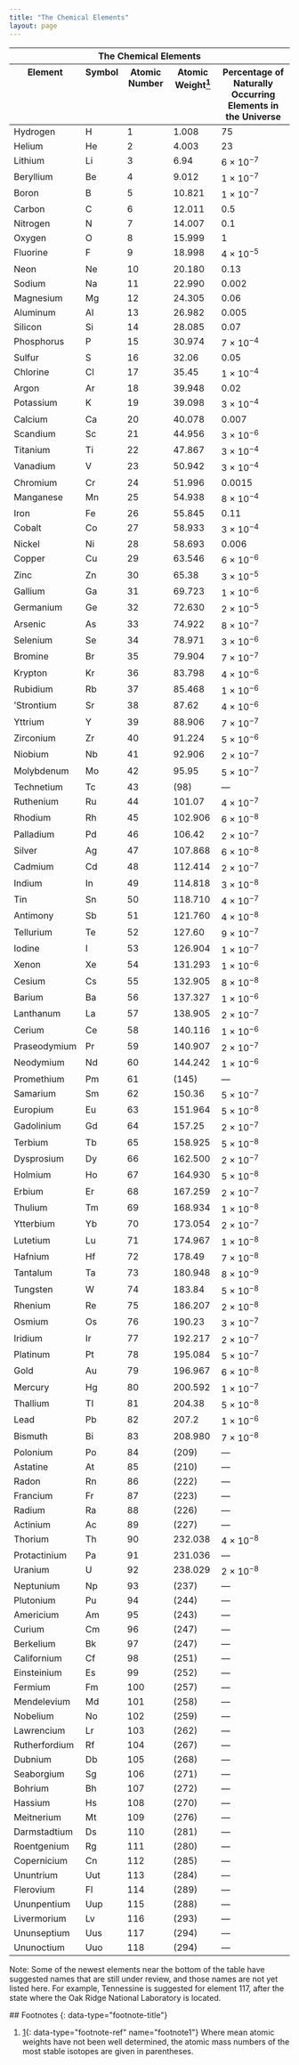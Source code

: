 ```yaml
---
title: "The Chemical Elements"
layout: page
---
```



<table class="span-all" summary="A table titled &#x201C;The Chemical Elements&#x201D; with five columns and 119 rows. The first row is a header row and labels the columns &#x201C;Element&#x201D;, &#x201C;Symbol&#x201D;, &#x201C;Atomic Number&#x201D;, &#x201C;Atomic Weight footnote: Where mean atomic weights have not been well determined, the atomic mass numbers of the most stable isotopes are given in parentheses.&#x201D;, &#x201C;Percentage of Naturally Occurring Elements in the Universe&#x201D;. From left to right, top to bottom, the rows start with the element name and read &#x201C;Hydrogen&#x201D;, &#x201C;H&#x201D;, &#x201C;1&#x201D;, &#x201C;1.008&#x201D;, &#x201C;75&#x201D;. Helium&#x201D;, &#x201C;He&#x201D;, &#x201C;2&#x201D;, &#x201C;4.003&#x201D;, &#x201C;23&#x201D;, Lithium&#x201D;, &#x201C;Li&#x201D;, &#x201C;3&#x201D;, &#x201C;6.94&#x201D;, &#x201C;6 times 10 to the negative 7&#x201D;. Beryllium&#x201D;, &#x201C;Be&#x201D;, &#x201C;4&#x201D;, &#x201C;9.012&#x201D;, &#x201C;1 times 10 to the negative 7&#x201D;, Boron&#x201D;, &#x201C;B&#x201D;, &#x201C;5&#x201D;, &#x201C;10.821&#x201D;, &#x201C;1 times 10 to the negative 7&#x201D;, Carbon&#x201D;, &#x201C;C&#x201D;, &#x201C;6&#x201D;, &#x201C;12.011&#x201D;, &#x201C;0.5&#x201D;, Nitrogen&#x201D;, &#x201C;N&#x201D;, &#x201C;7&#x201D;, &#x201C;14.007&#x201D;, &#x201C;0.1&#x201D;, Oxygen&#x201D;, &#x201C;O&#x201D;, &#x201C;8&#x201D;, &#x201C;15.999&#x201D;, &#x201C;1&#x201D;, Fluorine&#x201D;, &#x201C;F&#x201D;, &#x201C;9&#x201D;, &#x201C;18.998&#x201D;, &#x201C;4 times 10 to the negative 5&#x201D;, Neon&#x201D;, &#x201C;Ne&#x201D;, &#x201C;10&#x201D;, &#x201C;20.180&#x201D;, &#x201C;0.13&#x201D;, Sodium&#x201D;, &#x201C;Na&#x201D;, &#x201C;11&#x201D;, &#x201C;22.990&#x201D;, &#x201C;0.002&#x201D;, Magnesium&#x201D;, &#x201C;Mg&#x201D;, &#x201C;12&#x201D;, &#x201C;24.305&#x201D;, &#x201C;0.06&#x201D;, Aluminum&#x201D;, &#x201C;Al&#x201D;, &#x201C;13&#x201D;, &#x201C;26.982&#x201D;, &#x201C;0.005&#x201D;, Silicon&#x201D;, &#x201C;Si&#x201D;, &#x201C;14&#x201D;, &#x201C;28.085&#x201D;, &#x201C;0.07&#x201D;, Phosphorus&#x201D;, &#x201C;P&#x201D;, &#x201C;15&#x201D;, &#x201C;30.974&#x201D;, &#x201C;7 times 10 to the negative 4&#x201D;, Sulfur&#x201D;, &#x201C;S&#x201D;, &#x201C;16&#x201D;, &#x201C;32.06&#x201D;, &#x201C;0.05&#x201D;, Chlorine&#x201D;, &#x201C;Cl&#x201D;, &#x201C;17&#x201D;, &#x201C;35.45&#x201D;, &#x201C;1 times 10 to the negative 4&#x201D;, Argon&#x201D;, &#x201C;Ar&#x201D;, &#x201C;18&#x201D;, &#x201C;39.948&#x201D;, &#x201C;0.02&#x201D;, Potassium&#x201D;, &#x201C;K&#x201D;, &#x201C;19&#x201D;, &#x201C;39.098&#x201D;, &#x201C;3 times 10 to the negative 4&#x201D;, Calcium&#x201D;, &#x201C;Ca&#x201D;, &#x201C;20&#x201D;, &#x201C;40.078&#x201D;, &#x201C;0.007&#x201D;, Scandium&#x201D;, &#x201C;Sc&#x201D;, &#x201C;21&#x201D;, &#x201C;44.956&#x201D;, &#x201C;3 times 10 to the negative 6&#x201D;, Titanium&#x201D;, &#x201C;Ti&#x201D;, &#x201C;22&#x201D;, &#x201C;47.867&#x201D;, &#x201C;3 times 10 to the negative 4&#x201D;, Vanadium&#x201D;, &#x201C;V&#x201D;, &#x201C;23&#x201D;, &#x201C;50.942&#x201D;, &#x201C;3 times 10 to the negative 4&#x201D;, Chromium&#x201D;, &#x201C;Cr&#x201D;, &#x201C;24&#x201D;, &#x201C;51.996&#x201D;, &#x201C;0.0015&#x201D;, Manganese&#x201D;, &#x201C;Mn&#x201D;, &#x201C;25&#x201D;, &#x201C;54.938&#x201D;, &#x201C;8 times 10 to the negative 4&#x201D;, Iron&#x201D;, &#x201C;Fe&#x201D;, &#x201C;26&#x201D;, &#x201C;55.845&#x201D;, &#x201C;0.11&#x201D;, Cobalt&#x201D;, &#x201C;Co&#x201D;, &#x201C;27&#x201D;, &#x201C;58.933&#x201D;, &#x201C;3 times 10 to the negative 4&#x201D;, Nickel&#x201D;, &#x201C;Ni&#x201D;, &#x201C;28&#x201D;, &#x201C;58.693&#x201D;, &#x201C;0.006&#x201D;, Copper&#x201D;, &#x201C;Cu&#x201D;, &#x201C;29&#x201D;, &#x201C;63.546&#x201D;, &#x201C;6 times 10 to the negative 6&#x201D;, Zinc&#x201D;, &#x201C;Zn&#x201D;, &#x201C;30&#x201D;, &#x201C;65.38&#x201D;, &#x201C;3 times 10 to the negative 5&#x201D;, Gallium&#x201D;, &#x201C;Ga&#x201D;, &#x201C;31&#x201D;, &#x201C;69.723&#x201D;, &#x201C;1 times 10 to the negative 6&#x201D;, Germanium&#x201D;, &#x201C;Ge&#x201D;, &#x201C;32&#x201D;, &#x201C;72.630&#x201D;, &#x201C;2 times 10 to the negative 5&#x201D;, Arsenic&#x201D;, &#x201C;As&#x201D;, &#x201C;33&#x201D;, &#x201C;74.922&#x201D;, &#x201C;8 times 10 to the negative 7&#x201D;, Selenium&#x201D;, &#x201C;Se&#x201D;, &#x201C;34&#x201D;, &#x201C;78.971&#x201D;, &#x201C;3 times 10 to the negative 6&#x201D;, Bromine&#x201D;, &#x201C;Br&#x201D;, &#x201C;35&#x201D;, &#x201C;79.904&#x201D;, &#x201C;7 times 10 to the negative 7&#x201D;, Krypton&#x201D;, &#x201C;Kr&#x201D;, &#x201C;36&#x201D;, &#x201C;83.798&#x201D;, &#x201C;4 times 10 to the negative 6&#x201D;, Rubidium&#x201D;, &#x201C;Rb&#x201D;, &#x201C;37&#x201D;, &#x201C;85.468&#x201D;, &#x201C;1 times 10 to the negative 6&#x201D;, &#x2019;Strontium&#x201D;, &#x201C;Sr&#x201D;, &#x201C;38&#x201D;, &#x201C;87.62&#x201D;, &#x201C;4 times 10 to the negative 6&#x201D;, Yttrium&#x201D;, &#x201C;Y&#x201D;, &#x201C;39&#x201D;, &#x201C;88.906&#x201D;, &#x201C;7 times 10 to the negative 7&#x201D;, Zirconium&#x201D;, &#x201C;Zr&#x201D;, &#x201C;40&#x201D;, &#x201C;91.224&#x201D;, &#x201C;5 times 10 to the negative 6&#x201D;, Niobium&#x201D;, &#x201C;Nb&#x201D;, &#x201C;41&#x201D;, &#x201C;92.906&#x201D;, &#x201C;2 times 10 to the negative 7&#x201D;, Molybdenum&#x201D;, &#x201C;Mo&#x201D;, &#x201C;42&#x201D;, &#x201C;95.95&#x201D;, &#x201C;5 times 10 to the negative 7&#x201D;, Technetium&#x201D;, &#x201C;Tc&#x201D;, &#x201C;43&#x201D;, &#x201C;(98)&#x201D;, &#x201C;blank&#x201D;, Ruthenium&#x201D;, &#x201C;Ru&#x201D;, &#x201C;44&#x201D;, &#x201C;101.07&#x201D;, &#x201C;4 times 10 to the negative 7&#x201D;, Rhodium&#x201D;, &#x201C;Rh&#x201D;, &#x201C;45&#x201D;, &#x201C;102.906&#x201D;, &#x201C;6 times 10 to the negative 8&#x201D;, Palladium&#x201D;, &#x201C;Pd&#x201D;, &#x201C;46&#x201D;, &#x201C;106.42&#x201D;, &#x201C;2 times 10 to the negative 7&#x201D;, Silver&#x201D;, &#x201C;Ag&#x201D;, &#x201C;47&#x201D;, &#x201C;107.868&#x201D;, &#x201C;6 times 10 to the negative 8&#x201D;, Cadmium&#x201D;, &#x201C;Cd&#x201D;, &#x201C;48&#x201D;, &#x201C;112.414&#x201D;, &#x201C;2 times 10 to the negative 7&#x201D;, Indium&#x201D;, &#x201C;In&#x201D;, &#x201C;49&#x201D;, &#x201C;114.818&#x201D;, &#x201C;3 times 10 to the negative 8&#x201D;, Tin&#x201D;, &#x201C;Sn&#x201D;, &#x201C;50&#x201D;, &#x201C;118.710&#x201D;, &#x201C;4 times 10 to the negative 7&#x201D;, Antimony&#x201D;, &#x201C;Sb&#x201D;, &#x201C;51&#x201D;, &#x201C;121.760&#x201D;, &#x201C;4 times 10 to the negative 8&#x201D;, Tellurium&#x201D;, &#x201C;Te&#x201D;, &#x201C;52&#x201D;, &#x201C;127.60&#x201D;, &#x201C;9 times 10 to the negative 7&#x201D;, Iodine&#x201D;, &#x201C;I&#x201D;, &#x201C;53&#x201D;, &#x201C;126.904&#x201D;, &#x201C;1 times 10 to the negative 7&#x201D;, Xenon&#x201D;, &#x201C;Xe&#x201D;, &#x201C;54&#x201D;, &#x201C;131.293&#x201D;, &#x201C;1 times 10 to the negative 6&#x201D;, Cesium&#x201D;, &#x201C;Cs&#x201D;, &#x201C;55&#x201D;, &#x201C;132.905&#x201D;, &#x201C;8 times 10 to the negative 8&#x201D;, Barium&#x201D;, &#x201C;Ba&#x201D;, &#x201C;56&#x201D;, &#x201C;137.327&#x201D;, &#x201C;1 times 10 to the negative 6&#x201D;, Lanthanum&#x201D;, &#x201C;La&#x201D;, &#x201C;57&#x201D;, &#x201C;138.905&#x201D;, &#x201C;2 times 10 to the negative 7&#x201D;, Cerium&#x201D;, &#x201C;Ce&#x201D;, &#x201C;58&#x201D;, &#x201C;140.116&#x201D;, &#x201C;1 times 10 to the negative 6&#x201D;, Praseodymium&#x201D;, &#x201C;Pr&#x201D;, &#x201C;59&#x201D;, &#x201C;140.907&#x201D;, &#x201C;2 times 10 to the negative 7&#x201D;, Neodymium&#x201D;, &#x201C;Nd&#x201D;, &#x201C;60&#x201D;, &#x201C;144.242&#x201D;, &#x201C;1 times 10 to the negative 6&#x201D;, Promethium&#x201D;, &#x201C;Pm&#x201D;, &#x201C;61&#x201D;, &#x201C;(145)&#x201D;, &#x201C;blank&#x201D;, Samarium&#x201D;, &#x201C;Sm&#x201D;, &#x201C;62&#x201D;, &#x201C;150.36&#x201D;, &#x201C;5 times 10 to the negative 7&#x201D;, Europium&#x201D;, &#x201C;Eu&#x201D;, &#x201C;63&#x201D;, &#x201C;151.964&#x201D;, &#x201C;5 times 10 to the negative 8&#x201D;, Gadolinium&#x201D;, &#x201C;Gd&#x201D;, &#x201C;64&#x201D;, &#x201C;157.25&#x201D;, &#x201C;2 times 10 to the negative 7&#x201D;, Terbium&#x201D;, &#x201C;Tb&#x201D;, &#x201C;65&#x201D;, &#x201C;158.925&#x201D;, &#x201C;5 times 10 to the negative 8&#x201D;, Dysprosium&#x201D;, &#x201C;Dy&#x201D;, &#x201C;66&#x201D;, &#x201C;162.500&#x201D;, &#x201C;2 times 10 to the negative 7&#x201D;, Holmium&#x201D;, &#x201C;Ho&#x201D;, &#x201C;67&#x201D;, &#x201C;164.930&#x201D;, &#x201C;5 times 10 to the negative 8&#x201D;, Erbium&#x201D;, &#x201C;Er&#x201D;, &#x201C;68&#x201D;, &#x201C;167.259&#x201D;, &#x201C;2 times 10 to the negative 7&#x201D;, Thulium&#x201D;, &#x201C;Tm&#x201D;, &#x201C;69&#x201D;, &#x201C;168.934&#x201D;, &#x201C;1 times 10 to the negative 8&#x201D;, Ytterbium&#x201D;, &#x201C;Yb&#x201D;, &#x201C;70&#x201D;, &#x201C;173.054&#x201D;, &#x201C;2 times 10 to the negative &#x201D;, &#x201D;, Lutetium&#x201D;, &#x201C;Lu&#x201D;, &#x201C;71&#x201D;, &#x201C;174.967&#x201D;, &#x201C;1 times 10 to the negative 8&#x201D;, Hafnium&#x201D;, &#x201C;Hf&#x201D;, &#x201C;72&#x201D;, &#x201C;178.49&#x201D;, &#x201C;7 times 10 to the negative 8&#x201D;, Tantalum&#x201D;, &#x201C;Ta&#x201D;, &#x201C;73&#x201D;, &#x201C;180.948&#x201D;, &#x201C;8 times 10 to the negative 9&#x201D;, Tungsten&#x201D;, &#x201C;W&#x201D;, &#x201C;74&#x201D;, &#x201C;183.84&#x201D;, &#x201C;5 times 10 to the negative 8&#x201D;, Rhenium&#x201D;, &#x201C;Re&#x201D;, &#x201C;75&#x201D;, &#x201C;186.207&#x201D;, &#x201C;2 times 10 to the negative 8&#x201D;, Osmium&#x201D;, &#x201C;Os&#x201D;, &#x201C;76&#x201D;, &#x201C;190.23&#x201D;, &#x201C;3 times 10 to the negative 7&#x201D;, Iridium&#x201D;, &#x201C;Ir&#x201D;, &#x201C;77&#x201D;, &#x201C;192.217&#x201D;, &#x201C;2 times 10 to the negative 7&#x201D;, Platinum&#x201D;, &#x201C;Pt&#x201D;, &#x201C;78&#x201D;, &#x201C;195.084&#x201D;, &#x201C;5 times 10 to the negative 7&#x201D;, Gold&#x201D;, &#x201C;Au&#x201D;, &#x201C;79&#x201D;, &#x201C;196.967&#x201D;, &#x201C;6 times 10 to the negative 8&#x201D;, Mercury&#x201D;, &#x201C;Hg&#x201D;, &#x201C;80&#x201D;, &#x201C;200.592&#x201D;, &#x201C;1 times 10 to the negative 7&#x201D;, Thallium&#x201D;, &#x201C;TI&#x201D;, &#x201C;81&#x201D;, &#x201C;204.38&#x201D;, &#x201C;5 times 10 to the negative 8&#x201D;, Lead&#x201D;, &#x201C;Pb&#x201D;, &#x201C;82&#x201D;, &#x201C;207.2&#x201D;, &#x201C;1 times 10 to the negative 6&#x201D;, Bismuth&#x201D;, &#x201C;Bi&#x201D;, &#x201C;83&#x201D;, &#x201C;208.980&#x201D;, &#x201C;7 times 10 to the negative 8&#x201D;, Polonium&#x201D;, &#x201C;Po&#x201D;, &#x201C;84&#x201D;, &#x201C;(209)&#x201D;, &#x201C;blank&#x201D;, Astatine&#x201D;, &#x201C;At&#x201D;, &#x201C;85&#x201D;, &#x201C;(210)&#x201D;, &#x201C;blank&#x201D;, Radon&#x201D;, &#x201C;Rn&#x201D;, &#x201C;86&#x201D;, &#x201C;(222)&#x201D;, &#x201C;blank&#x201D;, Francium&#x201D;, &#x201C;Fr&#x201D;, &#x201C;87&#x201D;, &#x201C;(223)&#x201D;, &#x201C;blank&#x201D;, Radium&#x201D;, &#x201C;Ra&#x201D;, &#x201C;88&#x201D;, &#x201C;(226)&#x201D;, &#x201C;blank&#x201D;, Actinium&#x201D;, &#x201C;Ac&#x201D;, &#x201C;89&#x201D;, &#x201C;(227)&#x201D;, &#x201C;blank&#x201D;, Thorium&#x201D;, &#x201C;Th&#x201D;, &#x201C;90&#x201D;, &#x201C;232.038&#x201D;, &#x201C;4 times 10 to the negative 8&#x201D;, Protactinium&#x201D;, &#x201C;Pa&#x201D;, &#x201C;91&#x201D;, &#x201C;231.036&#x201D;, &#x201C;blank&#x201D;, Uranium&#x201D;, &#x201C;U&#x201D;, &#x201C;92&#x201D;, &#x201C;238.029&#x201D;, &#x201C;2 times 10 to the negative 8&#x201D;, Neptunium&#x201D;, &#x201C;Np&#x201D;, &#x201C;93&#x201D;, &#x201C;(237)&#x201D;, &#x201C;blank&#x201D;, Plutonium&#x201D;, &#x201C;Pu&#x201D;, &#x201C;94&#x201D;, &#x201C;(244)&#x201D;, &#x201C;blank&#x201D;, Americium&#x201D;, &#x201C;Am&#x201D;, &#x201C;95&#x201D;, &#x201C;(243)&#x201D;, &#x201C;blank&#x201D;, Curium&#x201D;, &#x201C;Cm&#x201D;, &#x201C;96&#x201D;, &#x201C;(247)&#x201D;, &#x201C;blank&#x201D;, Berkelium&#x201D;, &#x201C;Bk&#x201D;, &#x201C;97&#x201D;, &#x201C;(247)&#x201D;, &#x201C;blank&#x201D;, Californium&#x201D;, &#x201C;Cf&#x201D;, &#x201C;98&#x201D;, &#x201C;(251)&#x201D;, &#x201C;blank&#x201D;, Einsteinium&#x201D;, &#x201C;Es&#x201D;, &#x201C;99&#x201D;, &#x201C;(252)&#x201D;, &#x201C;blank&#x201D;, Fermium&#x201D;, &#x201C;Fm&#x201D;, &#x201C;100&#x201D;, &#x201C;(257)&#x201D;, &#x201C;blank&#x201D;, Mendelevium&#x201D;, &#x201C;Md&#x201D;, &#x201C;101&#x201D;, &#x201C;(258)&#x201D;, &#x201C;blank&#x201D;, Nobelium&#x201D;, &#x201C;No&#x201D;, &#x201C;102&#x201D;, &#x201C;(259)&#x201D;, &#x201C;blank&#x201D;, Lawrencium&#x201D;, &#x201C;Lr&#x201D;, &#x201C;103&#x201D;, &#x201C;(262)&#x201D;, &#x201C;blank&#x201D;, Rutherfordium&#x201D;, &#x201C;Rf&#x201D;, &#x201C;104&#x201D;, &#x201C;(267)&#x201D;, &#x201C;blank&#x201D;, Dubnium&#x201D;, &#x201C;Db&#x201D;, &#x201C;105&#x201D;, &#x201C;(268)&#x201D;, &#x201C;blank&#x201D;, Seaborgium&#x201D;, &#x201C;Sg&#x201D;, &#x201C;106&#x201D;, &#x201C;(271)&#x201D;, &#x201C;blank&#x201D;, Bohrium&#x201D;, &#x201C;Bh&#x201D;, &#x201C;107&#x201D;, &#x201C;(272)&#x201D;, &#x201C;blank&#x201D;, Hassium&#x201D;, &#x201C;Hs&#x201D;, &#x201C;108&#x201D;, &#x201C;(270)&#x201D;, &#x201C;blank&#x201D;, Meitnerium&#x201D;, &#x201C;Mt&#x201D;, &#x201C;109&#x201D;, &#x201C;(276)&#x201D;, &#x201C;blank&#x201D;, Darmstadtium&#x201D;, &#x201C;Ds&#x201D;, &#x201C;110&#x201D;, &#x201C;(281)&#x201D;, &#x201C;blank&#x201D;, Roentgenium&#x201D;, &#x201C;Rg&#x201D;, &#x201C;111&#x201D;, &#x201C;(280)&#x201D;, &#x201C;blank&#x201D;, Copernicium&#x201D;, &#x201C;Cn&#x201D;, &#x201C;112&#x201D;, &#x201C;(285)&#x201D;, &#x201C;blank&#x201D;, Ununtrium&#x201D;, &#x201C;Uut&#x201D;, &#x201C;113&#x201D;, &#x201C;(284)&#x201D;, &#x201C;blank&#x201D;, Flerovium&#x201D;, &#x201C;Fl&#x201D;, &#x201C;114&#x201D;, &#x201C;(289)&#x201D;, &#x201C;blank&#x201D;, Ununpentium&#x201D;, &#x201C;Uup&#x201D;, &#x201C;115&#x201D;, &#x201C;(288)&#x201D;, &#x201C;blank&#x201D;, Livermorium&#x201D;, &#x201C;Lv&#x201D;, &#x201C;116&#x201D;, &#x201C;(293)&#x201D;, &#x201C;blank&#x201D;, Ununseptium&#x201D;, &#x201C;Uus&#x201D;, &#x201C;117&#x201D;, &#x201C;(294)&#x201D;, &#x201C;blank&#x201D;, Ununoctium&#x201D;, &#x201C;Uuo&#x201D;, &#x201C;118&#x201D;, &#x201C;(294)&#x201D;, &#x201C;blank&#x201D;."><thead>
<tr valign="top">
<th colspan="5" data-valign="top" data-align="center">The Chemical Elements</th>
</tr>
<tr valign="top">
<th data-valign="top" data-align="center">Element</th>
<th data-valign="top" data-align="center">Symbol</th>
<th data-valign="top" data-align="center">Atomic Number</th>
<th data-valign="top" data-align="center">Atomic Weight<a data-type="footnote-number" name="footnote-ref1" href="#footnote1"><sup>1</sup></a></th>
<th data-valign="top" data-align="center">Percentage of Naturally Occurring Elements in the Universe</th>
</tr>
</thead><tbody>
<tr valign="top">
<td data-valign="top" data-align="left">Hydrogen</td>
<td data-valign="top" data-align="left">H</td>
<td data-valign="top" data-align="left">1</td>
<td data-valign="top" data-align="left">1.008</td>
<td data-valign="top" data-align="left">75</td>
</tr>
<tr valign="top">
<td data-valign="top" data-align="left">Helium</td>
<td data-valign="top" data-align="left">He</td>
<td data-valign="top" data-align="left">2</td>
<td data-valign="top" data-align="left">4.003</td>
<td data-valign="top" data-align="left">23</td>
</tr>
<tr valign="top">
<td data-valign="top" data-align="left">Lithium</td>
<td data-valign="top" data-align="left">Li</td>
<td data-valign="top" data-align="left">3</td>
<td data-valign="top" data-align="left">6.94</td>
<td data-valign="top" data-align="left">6 × 10<sup>−7</sup></td>
</tr>
<tr valign="top">
<td data-valign="top" data-align="left">Beryllium</td>
<td data-valign="top" data-align="left">Be</td>
<td data-valign="top" data-align="left">4</td>
<td data-valign="top" data-align="left">9.012</td>
<td data-valign="top" data-align="left">1 × 10<sup>−7</sup></td>
</tr>
<tr valign="top">
<td data-valign="top" data-align="left">Boron</td>
<td data-valign="top" data-align="left">B</td>
<td data-valign="top" data-align="left">5</td>
<td data-valign="top" data-align="left">10.821</td>
<td data-valign="top" data-align="left">1 × 10<sup>−7</sup></td>
</tr>
<tr valign="top">
<td data-valign="top" data-align="left">Carbon</td>
<td data-valign="top" data-align="left">C</td>
<td data-valign="top" data-align="left">6</td>
<td data-valign="top" data-align="left">12.011</td>
<td data-valign="top" data-align="left">0.5</td>
</tr>
<tr valign="top">
<td data-valign="top" data-align="left">Nitrogen</td>
<td data-valign="top" data-align="left">N</td>
<td data-valign="top" data-align="left">7</td>
<td data-valign="top" data-align="left">14.007</td>
<td data-valign="top" data-align="left">0.1</td>
</tr>
<tr valign="top">
<td data-valign="top" data-align="left">Oxygen</td>
<td data-valign="top" data-align="left">O</td>
<td data-valign="top" data-align="left">8</td>
<td data-valign="top" data-align="left">15.999</td>
<td data-valign="top" data-align="left">1</td>
</tr>
<tr valign="top">
<td data-valign="top" data-align="left">Fluorine</td>
<td data-valign="top" data-align="left">F</td>
<td data-valign="top" data-align="left">9</td>
<td data-valign="top" data-align="left">18.998</td>
<td data-valign="top" data-align="left">4 × 10<sup>−5</sup></td>
</tr>
<tr valign="top">
<td data-valign="top" data-align="left">Neon</td>
<td data-valign="top" data-align="left">Ne</td>
<td data-valign="top" data-align="left">10</td>
<td data-valign="top" data-align="left">20.180</td>
<td data-valign="top" data-align="left">0.13</td>
</tr>
<tr valign="top">
<td data-valign="top" data-align="left">Sodium</td>
<td data-valign="top" data-align="left">Na</td>
<td data-valign="top" data-align="left">11</td>
<td data-valign="top" data-align="left">22.990</td>
<td data-valign="top" data-align="left">0.002</td>
</tr>
<tr valign="top">
<td data-valign="top" data-align="left">Magnesium</td>
<td data-valign="top" data-align="left">Mg</td>
<td data-valign="top" data-align="left">12</td>
<td data-valign="top" data-align="left">24.305</td>
<td data-valign="top" data-align="left">0.06</td>
</tr>
<tr valign="top">
<td data-valign="top" data-align="left">Aluminum</td>
<td data-valign="top" data-align="left">Al</td>
<td data-valign="top" data-align="left">13</td>
<td data-valign="top" data-align="left">26.982</td>
<td data-valign="top" data-align="left">0.005</td>
</tr>
<tr valign="top">
<td data-valign="top" data-align="left">Silicon</td>
<td data-valign="top" data-align="left">Si</td>
<td data-valign="top" data-align="left">14</td>
<td data-valign="top" data-align="left">28.085</td>
<td data-valign="top" data-align="left">0.07</td>
</tr>
<tr valign="top">
<td data-valign="top" data-align="left">Phosphorus</td>
<td data-valign="top" data-align="left">P</td>
<td data-valign="top" data-align="left">15</td>
<td data-valign="top" data-align="left">30.974</td>
<td data-valign="top" data-align="left">7 × 10<sup>−4</sup></td>
</tr>
<tr valign="top">
<td data-valign="top" data-align="left">Sulfur</td>
<td data-valign="top" data-align="left">S</td>
<td data-valign="top" data-align="left">16</td>
<td data-valign="top" data-align="left">32.06</td>
<td data-valign="top" data-align="left">0.05</td>
</tr>
<tr valign="top">
<td data-valign="top" data-align="left">Chlorine</td>
<td data-valign="top" data-align="left">Cl</td>
<td data-valign="top" data-align="left">17</td>
<td data-valign="top" data-align="left">35.45</td>
<td data-valign="top" data-align="left">1 × 10<sup>−4</sup></td>
</tr>
<tr valign="top">
<td data-valign="top" data-align="left">Argon</td>
<td data-valign="top" data-align="left">Ar</td>
<td data-valign="top" data-align="left">18</td>
<td data-valign="top" data-align="left">39.948</td>
<td data-valign="top" data-align="left">0.02</td>
</tr>
<tr valign="top">
<td data-valign="top" data-align="left">Potassium</td>
<td data-valign="top" data-align="left">K</td>
<td data-valign="top" data-align="left">19</td>
<td data-valign="top" data-align="left">39.098</td>
<td data-valign="top" data-align="left">3 × 10<sup>−4</sup></td>
</tr>
<tr valign="top">
<td data-valign="top" data-align="left">Calcium</td>
<td data-valign="top" data-align="left">Ca</td>
<td data-valign="top" data-align="left">20</td>
<td data-valign="top" data-align="left">40.078</td>
<td data-valign="top" data-align="left">0.007</td>
</tr>
<tr valign="top">
<td data-valign="top" data-align="left">Scandium</td>
<td data-valign="top" data-align="left">Sc</td>
<td data-valign="top" data-align="left">21</td>
<td data-valign="top" data-align="left">44.956</td>
<td data-valign="top" data-align="left">3 × 10<sup>−6</sup></td>
</tr>
<tr valign="top">
<td data-valign="top" data-align="left">Titanium</td>
<td data-valign="top" data-align="left">Ti</td>
<td data-valign="top" data-align="left">22</td>
<td data-valign="top" data-align="left">47.867</td>
<td data-valign="top" data-align="left">3 × 10<sup>−4</sup></td>
</tr>
<tr valign="top">
<td data-valign="top" data-align="left">Vanadium</td>
<td data-valign="top" data-align="left">V</td>
<td data-valign="top" data-align="left">23</td>
<td data-valign="top" data-align="left">50.942</td>
<td data-valign="top" data-align="left">3 × 10<sup>−4</sup></td>
</tr>
<tr valign="top">
<td data-valign="top" data-align="left">Chromium</td>
<td data-valign="top" data-align="left">Cr</td>
<td data-valign="top" data-align="left">24</td>
<td data-valign="top" data-align="left">51.996</td>
<td data-valign="top" data-align="left">0.0015</td>
</tr>
<tr valign="top">
<td data-valign="top" data-align="left">Manganese</td>
<td data-valign="top" data-align="left">Mn</td>
<td data-valign="top" data-align="left">25</td>
<td data-valign="top" data-align="left">54.938</td>
<td data-valign="top" data-align="left">8 × 10<sup>−4</sup></td>
</tr>
<tr valign="top">
<td data-valign="top" data-align="left">Iron</td>
<td data-valign="top" data-align="left">Fe</td>
<td data-valign="top" data-align="left">26</td>
<td data-valign="top" data-align="left">55.845</td>
<td data-valign="top" data-align="left">0.11</td>
</tr>
<tr valign="top">
<td data-valign="top" data-align="left">Cobalt</td>
<td data-valign="top" data-align="left">Co</td>
<td data-valign="top" data-align="left">27</td>
<td data-valign="top" data-align="left">58.933</td>
<td data-valign="top" data-align="left">3 × 10<sup>−4</sup></td>
</tr>
<tr valign="top">
<td data-valign="top" data-align="left">Nickel</td>
<td data-valign="top" data-align="left">Ni</td>
<td data-valign="top" data-align="left">28</td>
<td data-valign="top" data-align="left">58.693</td>
<td data-valign="top" data-align="left">0.006</td>
</tr>
<tr valign="top">
<td data-valign="top" data-align="left">Copper</td>
<td data-valign="top" data-align="left">Cu</td>
<td data-valign="top" data-align="left">29</td>
<td data-valign="top" data-align="left">63.546</td>
<td data-valign="top" data-align="left">6 × 10<sup>−6</sup></td>
</tr>
<tr valign="top">
<td data-valign="top" data-align="left">Zinc</td>
<td data-valign="top" data-align="left">Zn</td>
<td data-valign="top" data-align="left">30</td>
<td data-valign="top" data-align="left">65.38</td>
<td data-valign="top" data-align="left">3 × 10<sup>−5</sup></td>
</tr>
<tr valign="top">
<td data-valign="top" data-align="left">Gallium</td>
<td data-valign="top" data-align="left">Ga</td>
<td data-valign="top" data-align="left">31</td>
<td data-valign="top" data-align="left">69.723</td>
<td data-valign="top" data-align="left">1 × 10<sup>−6</sup></td>
</tr>
<tr valign="top">
<td data-valign="top" data-align="left">Germanium</td>
<td data-valign="top" data-align="left">Ge</td>
<td data-valign="top" data-align="left">32</td>
<td data-valign="top" data-align="left">72.630</td>
<td data-valign="top" data-align="left">2 × 10<sup>−5</sup></td>
</tr>
<tr valign="top">
<td data-valign="top" data-align="left">Arsenic</td>
<td data-valign="top" data-align="left">As</td>
<td data-valign="top" data-align="left">33</td>
<td data-valign="top" data-align="left">74.922</td>
<td data-valign="top" data-align="left">8 × 10<sup>−7</sup></td>
</tr>
<tr valign="top">
<td data-valign="top" data-align="left">Selenium</td>
<td data-valign="top" data-align="left">Se</td>
<td data-valign="top" data-align="left">34</td>
<td data-valign="top" data-align="left">78.971</td>
<td data-valign="top" data-align="left">3 × 10<sup>−6</sup></td>
</tr>
<tr valign="top">
<td data-valign="top" data-align="left">Bromine</td>
<td data-valign="top" data-align="left">Br</td>
<td data-valign="top" data-align="left">35</td>
<td data-valign="top" data-align="left">79.904</td>
<td data-valign="top" data-align="left">7 × 10<sup>−7</sup></td>
</tr>
<tr valign="top">
<td data-valign="top" data-align="left">Krypton</td>
<td data-valign="top" data-align="left">Kr</td>
<td data-valign="top" data-align="left">36</td>
<td data-valign="top" data-align="left">83.798</td>
<td data-valign="top" data-align="left">4 × 10<sup>−6</sup></td>
</tr>
<tr valign="top">
<td data-valign="top" data-align="left">Rubidium</td>
<td data-valign="top" data-align="left">Rb</td>
<td data-valign="top" data-align="left">37</td>
<td data-valign="top" data-align="left">85.468</td>
<td data-valign="top" data-align="left">1 × 10<sup>−6</sup></td>
</tr>
<tr valign="top">
<td data-valign="top" data-align="left">’Strontium</td>
<td data-valign="top" data-align="left">Sr</td>
<td data-valign="top" data-align="left">38</td>
<td data-valign="top" data-align="left">87.62</td>
<td data-valign="top" data-align="left">4 × 10<sup>−6</sup></td>
</tr>
<tr valign="top">
<td data-valign="top" data-align="left">Yttrium</td>
<td data-valign="top" data-align="left">Y</td>
<td data-valign="top" data-align="left">39</td>
<td data-valign="top" data-align="left">88.906</td>
<td data-valign="top" data-align="left">7 × 10<sup>−7</sup></td>
</tr>
<tr valign="top">
<td data-valign="top" data-align="left">Zirconium</td>
<td data-valign="top" data-align="left">Zr</td>
<td data-valign="top" data-align="left">40</td>
<td data-valign="top" data-align="left">91.224</td>
<td data-valign="top" data-align="left">5 × 10<sup>−6</sup></td>
</tr>
<tr valign="top">
<td data-valign="top" data-align="left">Niobium</td>
<td data-valign="top" data-align="left">Nb</td>
<td data-valign="top" data-align="left">41</td>
<td data-valign="top" data-align="left">92.906</td>
<td data-valign="top" data-align="left">2 × 10<sup>−7</sup></td>
</tr>
<tr valign="top">
<td data-valign="top" data-align="left">Molybdenum</td>
<td data-valign="top" data-align="left">Mo</td>
<td data-valign="top" data-align="left">42</td>
<td data-valign="top" data-align="left">95.95</td>
<td data-valign="top" data-align="left">5 × 10<sup>−7</sup></td>
</tr>
<tr valign="top">
<td data-valign="top" data-align="left">Technetium</td>
<td data-valign="top" data-align="left">Tc</td>
<td data-valign="top" data-align="left">43</td>
<td data-valign="top" data-align="left">(98)</td>
<td data-valign="top" data-align="left">—</td>
</tr>
<tr valign="top">
<td data-valign="top" data-align="left">Ruthenium</td>
<td data-valign="top" data-align="left">Ru</td>
<td data-valign="top" data-align="left">44</td>
<td data-valign="top" data-align="left">101.07</td>
<td data-valign="top" data-align="left">4 × 10<sup>−7</sup></td>
</tr>
<tr valign="top">
<td data-valign="top" data-align="left">Rhodium</td>
<td data-valign="top" data-align="left">Rh</td>
<td data-valign="top" data-align="left">45</td>
<td data-valign="top" data-align="left">102.906</td>
<td data-valign="top" data-align="left">6 × 10<sup>−8</sup></td>
</tr>
<tr valign="top">
<td data-valign="top" data-align="left">Palladium</td>
<td data-valign="top" data-align="left">Pd</td>
<td data-valign="top" data-align="left">46</td>
<td data-valign="top" data-align="left">106.42</td>
<td data-valign="top" data-align="left">2 × 10<sup>−7</sup></td>
</tr>
<tr valign="top">
<td data-valign="top" data-align="left">Silver</td>
<td data-valign="top" data-align="left">Ag</td>
<td data-valign="top" data-align="left">47</td>
<td data-valign="top" data-align="left">107.868</td>
<td data-valign="top" data-align="left">6 × 10<sup>−8</sup></td>
</tr>
<tr valign="top">
<td data-valign="top" data-align="left">Cadmium</td>
<td data-valign="top" data-align="left">Cd</td>
<td data-valign="top" data-align="left">48</td>
<td data-valign="top" data-align="left">112.414</td>
<td data-valign="top" data-align="left">2 × 10<sup>−7</sup></td>
</tr>
<tr valign="top">
<td data-valign="top" data-align="left">Indium</td>
<td data-valign="top" data-align="left">In</td>
<td data-valign="top" data-align="left">49</td>
<td data-valign="top" data-align="left">114.818</td>
<td data-valign="top" data-align="left">3 × 10<sup>−8</sup></td>
</tr>
<tr valign="top">
<td data-valign="top" data-align="left">Tin</td>
<td data-valign="top" data-align="left">Sn</td>
<td data-valign="top" data-align="left">50</td>
<td data-valign="top" data-align="left">118.710</td>
<td data-valign="top" data-align="left">4 × 10<sup>−7</sup></td>
</tr>
<tr valign="top">
<td data-valign="top" data-align="left">Antimony</td>
<td data-valign="top" data-align="left">Sb</td>
<td data-valign="top" data-align="left">51</td>
<td data-valign="top" data-align="left">121.760</td>
<td data-valign="top" data-align="left">4 × 10<sup>−8</sup></td>
</tr>
<tr valign="top">
<td data-valign="top" data-align="left">Tellurium</td>
<td data-valign="top" data-align="left">Te</td>
<td data-valign="top" data-align="left">52</td>
<td data-valign="top" data-align="left">127.60</td>
<td data-valign="top" data-align="left">9 × 10<sup>−7</sup></td>
</tr>
<tr valign="top">
<td data-valign="top" data-align="left">Iodine</td>
<td data-valign="top" data-align="left">I</td>
<td data-valign="top" data-align="left">53</td>
<td data-valign="top" data-align="left">126.904</td>
<td data-valign="top" data-align="left">1 × 10<sup>−7</sup></td>
</tr>
<tr valign="top">
<td data-valign="top" data-align="left">Xenon</td>
<td data-valign="top" data-align="left">Xe</td>
<td data-valign="top" data-align="left">54</td>
<td data-valign="top" data-align="left">131.293</td>
<td data-valign="top" data-align="left">1 × 10<sup>−6</sup></td>
</tr>
<tr valign="top">
<td data-valign="top" data-align="left">Cesium</td>
<td data-valign="top" data-align="left">Cs</td>
<td data-valign="top" data-align="left">55</td>
<td data-valign="top" data-align="left">132.905</td>
<td data-valign="top" data-align="left">8 × 10<sup>−8</sup></td>
</tr>
<tr valign="top">
<td data-valign="top" data-align="left">Barium</td>
<td data-valign="top" data-align="left">Ba</td>
<td data-valign="top" data-align="left">56</td>
<td data-valign="top" data-align="left">137.327</td>
<td data-valign="top" data-align="left">1 × 10<sup>−6</sup></td>
</tr>
<tr valign="top">
<td data-valign="top" data-align="left">Lanthanum</td>
<td data-valign="top" data-align="left">La</td>
<td data-valign="top" data-align="left">57</td>
<td data-valign="top" data-align="left">138.905</td>
<td data-valign="top" data-align="left">2 × 10<sup>−7</sup></td>
</tr>
<tr valign="top">
<td data-valign="top" data-align="left">Cerium</td>
<td data-valign="top" data-align="left">Ce</td>
<td data-valign="top" data-align="left">58</td>
<td data-valign="top" data-align="left">140.116</td>
<td data-valign="top" data-align="left">1 × 10<sup>−6</sup></td>
</tr>
<tr valign="top">
<td data-valign="top" data-align="left">Praseodymium</td>
<td data-valign="top" data-align="left">Pr</td>
<td data-valign="top" data-align="left">59</td>
<td data-valign="top" data-align="left">140.907</td>
<td data-valign="top" data-align="left">2 × 10<sup>−7</sup></td>
</tr>
<tr valign="top">
<td data-valign="top" data-align="left">Neodymium</td>
<td data-valign="top" data-align="left">Nd</td>
<td data-valign="top" data-align="left">60</td>
<td data-valign="top" data-align="left">144.242</td>
<td data-valign="top" data-align="left">1 × 10<sup>−6</sup></td>
</tr>
<tr valign="top">
<td data-valign="top" data-align="left">Promethium</td>
<td data-valign="top" data-align="left">Pm</td>
<td data-valign="top" data-align="left">61</td>
<td data-valign="top" data-align="left">(145)</td>
<td data-valign="top" data-align="left">—</td>
</tr>
<tr valign="top">
<td data-valign="top" data-align="left">Samarium</td>
<td data-valign="top" data-align="left">Sm</td>
<td data-valign="top" data-align="left">62</td>
<td data-valign="top" data-align="left">150.36</td>
<td data-valign="top" data-align="left">5 × 10<sup>−7</sup></td>
</tr>
<tr valign="top">
<td data-valign="top" data-align="left">Europium</td>
<td data-valign="top" data-align="left">Eu</td>
<td data-valign="top" data-align="left">63</td>
<td data-valign="top" data-align="left">151.964</td>
<td data-valign="top" data-align="left">5 × 10<sup>−8</sup></td>
</tr>
<tr valign="top">
<td data-valign="top" data-align="left">Gadolinium</td>
<td data-valign="top" data-align="left">Gd</td>
<td data-valign="top" data-align="left">64</td>
<td data-valign="top" data-align="left">157.25</td>
<td data-valign="top" data-align="left">2 × 10<sup>−7</sup></td>
</tr>
<tr valign="top">
<td data-valign="top" data-align="left">Terbium</td>
<td data-valign="top" data-align="left">Tb</td>
<td data-valign="top" data-align="left">65</td>
<td data-valign="top" data-align="left">158.925</td>
<td data-valign="top" data-align="left">5 × 10<sup>−8</sup></td>
</tr>
<tr valign="top">
<td data-valign="top" data-align="left">Dysprosium</td>
<td data-valign="top" data-align="left">Dy</td>
<td data-valign="top" data-align="left">66</td>
<td data-valign="top" data-align="left">162.500</td>
<td data-valign="top" data-align="left">2 × 10<sup>−7</sup></td>
</tr>
<tr valign="top">
<td data-valign="top" data-align="left">Holmium</td>
<td data-valign="top" data-align="left">Ho</td>
<td data-valign="top" data-align="left">67</td>
<td data-valign="top" data-align="left">164.930</td>
<td data-valign="top" data-align="left">5 × 10<sup>−8</sup></td>
</tr>
<tr valign="top">
<td data-valign="top" data-align="left">Erbium</td>
<td data-valign="top" data-align="left">Er</td>
<td data-valign="top" data-align="left">68</td>
<td data-valign="top" data-align="left">167.259</td>
<td data-valign="top" data-align="left">2 × 10<sup>−7</sup></td>
</tr>
<tr valign="top">
<td data-valign="top" data-align="left">Thulium</td>
<td data-valign="top" data-align="left">Tm</td>
<td data-valign="top" data-align="left">69</td>
<td data-valign="top" data-align="left">168.934</td>
<td data-valign="top" data-align="left">1 × 10<sup>−8</sup></td>
</tr>
<tr valign="top">
<td data-valign="top" data-align="left">Ytterbium</td>
<td data-valign="top" data-align="left">Yb</td>
<td data-valign="top" data-align="left">70</td>
<td data-valign="top" data-align="left">173.054</td>
<td data-valign="top" data-align="left">2 × 10<sup>−7</sup></td>
</tr>
<tr valign="top">
<td data-valign="top" data-align="left">Lutetium</td>
<td data-valign="top" data-align="left">Lu</td>
<td data-valign="top" data-align="left">71</td>
<td data-valign="top" data-align="left">174.967</td>
<td data-valign="top" data-align="left">1 × 10<sup>−8</sup></td>
</tr>
<tr valign="top">
<td data-valign="top" data-align="left">Hafnium</td>
<td data-valign="top" data-align="left">Hf</td>
<td data-valign="top" data-align="left">72</td>
<td data-valign="top" data-align="left">178.49</td>
<td data-valign="top" data-align="left">7 × 10<sup>−8</sup></td>
</tr>
<tr valign="top">
<td data-valign="top" data-align="left">Tantalum</td>
<td data-valign="top" data-align="left">Ta</td>
<td data-valign="top" data-align="left">73</td>
<td data-valign="top" data-align="left">180.948</td>
<td data-valign="top" data-align="left">8 × 10<sup>−9</sup></td>
</tr>
<tr valign="top">
<td data-valign="top" data-align="left">Tungsten</td>
<td data-valign="top" data-align="left">W</td>
<td data-valign="top" data-align="left">74</td>
<td data-valign="top" data-align="left">183.84</td>
<td data-valign="top" data-align="left">5 × 10<sup>−8</sup></td>
</tr>
<tr valign="top">
<td data-valign="top" data-align="left">Rhenium</td>
<td data-valign="top" data-align="left">Re</td>
<td data-valign="top" data-align="left">75</td>
<td data-valign="top" data-align="left">186.207</td>
<td data-valign="top" data-align="left">2 × 10<sup>−8</sup></td>
</tr>
<tr valign="top">
<td data-valign="top" data-align="left">Osmium</td>
<td data-valign="top" data-align="left">Os</td>
<td data-valign="top" data-align="left">76</td>
<td data-valign="top" data-align="left">190.23</td>
<td data-valign="top" data-align="left">3 × 10<sup>−7</sup></td>
</tr>
<tr valign="top">
<td data-valign="top" data-align="left">Iridium</td>
<td data-valign="top" data-align="left">Ir</td>
<td data-valign="top" data-align="left">77</td>
<td data-valign="top" data-align="left">192.217</td>
<td data-valign="top" data-align="left">2 × 10<sup>−7</sup></td>
</tr>
<tr valign="top">
<td data-valign="top" data-align="left">Platinum</td>
<td data-valign="top" data-align="left">Pt</td>
<td data-valign="top" data-align="left">78</td>
<td data-valign="top" data-align="left">195.084</td>
<td data-valign="top" data-align="left">5 × 10<sup>−7</sup></td>
</tr>
<tr valign="top">
<td data-valign="top" data-align="left">Gold</td>
<td data-valign="top" data-align="left">Au</td>
<td data-valign="top" data-align="left">79</td>
<td data-valign="top" data-align="left">196.967</td>
<td data-valign="top" data-align="left">6 × 10<sup>−8</sup></td>
</tr>
<tr valign="top">
<td data-valign="top" data-align="left">Mercury</td>
<td data-valign="top" data-align="left">Hg</td>
<td data-valign="top" data-align="left">80</td>
<td data-valign="top" data-align="left">200.592</td>
<td data-valign="top" data-align="left">1 × 10<sup>−7</sup></td>
</tr>
<tr valign="top">
<td data-valign="top" data-align="left">Thallium</td>
<td data-valign="top" data-align="left">TI</td>
<td data-valign="top" data-align="left">81</td>
<td data-valign="top" data-align="left">204.38</td>
<td data-valign="top" data-align="left">5 × 10<sup>−8</sup></td>
</tr>
<tr valign="top">
<td data-valign="top" data-align="left">Lead</td>
<td data-valign="top" data-align="left">Pb</td>
<td data-valign="top" data-align="left">82</td>
<td data-valign="top" data-align="left">207.2</td>
<td data-valign="top" data-align="left">1 × 10<sup>−6</sup></td>
</tr>
<tr valign="top">
<td data-valign="top" data-align="left">Bismuth</td>
<td data-valign="top" data-align="left">Bi</td>
<td data-valign="top" data-align="left">83</td>
<td data-valign="top" data-align="left">208.980</td>
<td data-valign="top" data-align="left">7 × 10<sup>−8</sup></td>
</tr>
<tr valign="top">
<td data-valign="top" data-align="left">Polonium</td>
<td data-valign="top" data-align="left">Po</td>
<td data-valign="top" data-align="left">84</td>
<td data-valign="top" data-align="left">(209)</td>
<td data-valign="top" data-align="left">—</td>
</tr>
<tr valign="top">
<td data-valign="top" data-align="left">Astatine</td>
<td data-valign="top" data-align="left">At</td>
<td data-valign="top" data-align="left">85</td>
<td data-valign="top" data-align="left">(210)</td>
<td data-valign="top" data-align="left">—</td>
</tr>
<tr valign="top">
<td data-valign="top" data-align="left">Radon</td>
<td data-valign="top" data-align="left">Rn</td>
<td data-valign="top" data-align="left">86</td>
<td data-valign="top" data-align="left">(222)</td>
<td data-valign="top" data-align="left">—</td>
</tr>
<tr valign="top">
<td data-valign="top" data-align="left">Francium</td>
<td data-valign="top" data-align="left">Fr</td>
<td data-valign="top" data-align="left">87</td>
<td data-valign="top" data-align="left">(223)</td>
<td data-valign="top" data-align="left">—</td>
</tr>
<tr valign="top">
<td data-valign="top" data-align="left">Radium</td>
<td data-valign="top" data-align="left">Ra</td>
<td data-valign="top" data-align="left">88</td>
<td data-valign="top" data-align="left">(226)</td>
<td data-valign="top" data-align="left">—</td>
</tr>
<tr valign="top">
<td data-valign="top" data-align="left">Actinium</td>
<td data-valign="top" data-align="left">Ac</td>
<td data-valign="top" data-align="left">89</td>
<td data-valign="top" data-align="left">(227)</td>
<td data-valign="top" data-align="left">—</td>
</tr>
<tr valign="top">
<td data-valign="top" data-align="left">Thorium</td>
<td data-valign="top" data-align="left">Th</td>
<td data-valign="top" data-align="left">90</td>
<td data-valign="top" data-align="left">232.038</td>
<td data-valign="top" data-align="left">4 × 10<sup>−8</sup></td>
</tr>
<tr valign="top">
<td data-valign="top" data-align="left">Protactinium</td>
<td data-valign="top" data-align="left">Pa</td>
<td data-valign="top" data-align="left">91</td>
<td data-valign="top" data-align="left">231.036</td>
<td data-valign="top" data-align="left">—</td>
</tr>
<tr valign="top">
<td data-valign="top" data-align="left">Uranium</td>
<td data-valign="top" data-align="left">U</td>
<td data-valign="top" data-align="left">92</td>
<td data-valign="top" data-align="left">238.029</td>
<td data-valign="top" data-align="left">2 × 10<sup>−8</sup></td>
</tr>
<tr valign="top">
<td data-valign="top" data-align="left">Neptunium</td>
<td data-valign="top" data-align="left">Np</td>
<td data-valign="top" data-align="left">93</td>
<td data-valign="top" data-align="left">(237)</td>
<td data-valign="top" data-align="left">—</td>
</tr>
<tr valign="top">
<td data-valign="top" data-align="left">Plutonium</td>
<td data-valign="top" data-align="left">Pu</td>
<td data-valign="top" data-align="left">94</td>
<td data-valign="top" data-align="left">(244)</td>
<td data-valign="top" data-align="left">—</td>
</tr>
<tr valign="top">
<td data-valign="top" data-align="left">Americium</td>
<td data-valign="top" data-align="left">Am</td>
<td data-valign="top" data-align="left">95</td>
<td data-valign="top" data-align="left">(243)</td>
<td data-valign="top" data-align="left">—</td>
</tr>
<tr valign="top">
<td data-valign="top" data-align="left">Curium</td>
<td data-valign="top" data-align="left">Cm</td>
<td data-valign="top" data-align="left">96</td>
<td data-valign="top" data-align="left">(247)</td>
<td data-valign="top" data-align="left">—</td>
</tr>
<tr valign="top">
<td data-valign="top" data-align="left">Berkelium</td>
<td data-valign="top" data-align="left">Bk</td>
<td data-valign="top" data-align="left">97</td>
<td data-valign="top" data-align="left">(247)</td>
<td data-valign="top" data-align="left">—</td>
</tr>
<tr valign="top">
<td data-valign="top" data-align="left">Californium</td>
<td data-valign="top" data-align="left">Cf</td>
<td data-valign="top" data-align="left">98</td>
<td data-valign="top" data-align="left">(251)</td>
<td data-valign="top" data-align="left">—</td>
</tr>
<tr valign="top">
<td data-valign="top" data-align="left">Einsteinium</td>
<td data-valign="top" data-align="left">Es</td>
<td data-valign="top" data-align="left">99</td>
<td data-valign="top" data-align="left">(252)</td>
<td data-valign="top" data-align="left">—</td>
</tr>
<tr valign="top">
<td data-valign="top" data-align="left">Fermium</td>
<td data-valign="top" data-align="left">Fm</td>
<td data-valign="top" data-align="left">100</td>
<td data-valign="top" data-align="left">(257)</td>
<td data-valign="top" data-align="left">—</td>
</tr>
<tr valign="top">
<td data-valign="top" data-align="left">Mendelevium</td>
<td data-valign="top" data-align="left">Md</td>
<td data-valign="top" data-align="left">101</td>
<td data-valign="top" data-align="left">(258)</td>
<td data-valign="top" data-align="left">—</td>
</tr>
<tr valign="top">
<td data-valign="top" data-align="left">Nobelium</td>
<td data-valign="top" data-align="left">No</td>
<td data-valign="top" data-align="left">102</td>
<td data-valign="top" data-align="left">(259)</td>
<td data-valign="top" data-align="left">—</td>
</tr>
<tr valign="top">
<td data-valign="top" data-align="left">Lawrencium</td>
<td data-valign="top" data-align="left">Lr</td>
<td data-valign="top" data-align="left">103</td>
<td data-valign="top" data-align="left">(262)</td>
<td data-valign="top" data-align="left">—</td>
</tr>
<tr valign="top">
<td data-valign="top" data-align="left">Rutherfordium</td>
<td data-valign="top" data-align="left">Rf</td>
<td data-valign="top" data-align="left">104</td>
<td data-valign="top" data-align="left">(267)</td>
<td data-valign="top" data-align="left">—</td>
</tr>
<tr valign="top">
<td data-valign="top" data-align="left">Dubnium</td>
<td data-valign="top" data-align="left">Db</td>
<td data-valign="top" data-align="left">105</td>
<td data-valign="top" data-align="left">(268)</td>
<td data-valign="top" data-align="left">—</td>
</tr>
<tr valign="top">
<td data-valign="top" data-align="left">Seaborgium</td>
<td data-valign="top" data-align="left">Sg</td>
<td data-valign="top" data-align="left">106</td>
<td data-valign="top" data-align="left">(271)</td>
<td data-valign="top" data-align="left">—</td>
</tr>
<tr valign="top">
<td data-valign="top" data-align="left">Bohrium</td>
<td data-valign="top" data-align="left">Bh</td>
<td data-valign="top" data-align="left">107</td>
<td data-valign="top" data-align="left">(272)</td>
<td data-valign="top" data-align="left">—</td>
</tr>
<tr valign="top">
<td data-valign="top" data-align="left">Hassium</td>
<td data-valign="top" data-align="left">Hs</td>
<td data-valign="top" data-align="left">108</td>
<td data-valign="top" data-align="left">(270)</td>
<td data-valign="top" data-align="left">—</td>
</tr>
<tr valign="top">
<td data-valign="top" data-align="left">Meitnerium</td>
<td data-valign="top" data-align="left">Mt</td>
<td data-valign="top" data-align="left">109</td>
<td data-valign="top" data-align="left">(276)</td>
<td data-valign="top" data-align="left">—</td>
</tr>
<tr valign="top">
<td data-valign="top" data-align="left">Darmstadtium</td>
<td data-valign="top" data-align="left">Ds</td>
<td data-valign="top" data-align="left">110</td>
<td data-valign="top" data-align="left">(281)</td>
<td data-valign="top" data-align="left">—</td>
</tr>
<tr valign="top">
<td data-valign="top" data-align="left">Roentgenium</td>
<td data-valign="top" data-align="left">Rg</td>
<td data-valign="top" data-align="left">111</td>
<td data-valign="top" data-align="left">(280)</td>
<td data-valign="top" data-align="left">—</td>
</tr>
<tr valign="top">
<td data-valign="top" data-align="left">Copernicium</td>
<td data-valign="top" data-align="left">Cn</td>
<td data-valign="top" data-align="left">112</td>
<td data-valign="top" data-align="left">(285)</td>
<td data-valign="top" data-align="left">—</td>
</tr>
<tr valign="top">
<td data-valign="top" data-align="left">Ununtrium</td>
<td data-valign="top" data-align="left">Uut</td>
<td data-valign="top" data-align="left">113</td>
<td data-valign="top" data-align="left">(284)</td>
<td data-valign="top" data-align="left">—</td>
</tr>
<tr valign="top">
<td data-valign="top" data-align="left">Flerovium</td>
<td data-valign="top" data-align="left">Fl</td>
<td data-valign="top" data-align="left">114</td>
<td data-valign="top" data-align="left">(289)</td>
<td data-valign="top" data-align="left">—</td>
</tr>
<tr valign="top">
<td data-valign="top" data-align="left">Ununpentium</td>
<td data-valign="top" data-align="left">Uup</td>
<td data-valign="top" data-align="left">115</td>
<td data-valign="top" data-align="left">(288)</td>
<td data-valign="top" data-align="left">—</td>
</tr>
<tr valign="top">
<td data-valign="top" data-align="left">Livermorium</td>
<td data-valign="top" data-align="left">Lv</td>
<td data-valign="top" data-align="left">116</td>
<td data-valign="top" data-align="left">(293)</td>
<td data-valign="top" data-align="left">—</td>
</tr>
<tr valign="top">
<td data-valign="top" data-align="left">Ununseptium</td>
<td data-valign="top" data-align="left">Uus</td>
<td data-valign="top" data-align="left">117</td>
<td data-valign="top" data-align="left">(294)</td>
<td data-valign="top" data-align="left">—</td>
</tr>
<tr valign="top">
<td data-valign="top" data-align="left">Ununoctium</td>
<td data-valign="top" data-align="left">Uuo</td>
<td data-valign="top" data-align="left">118</td>
<td data-valign="top" data-align="left">(294)</td>
<td data-valign="top" data-align="left">—</td>
</tr>
</tbody></table>

Note: Some of the newest elements near the bottom of the table have suggested names that are still under review, and those names are not yet listed here. For example, Tennessine is suggested for element 117, after the state where the Oak Ridge National Laboratory is located.

<div data-type="footnote-refs" markdown="1">
## Footnotes
{: data-type="footnote-title"}

1.  [1](#footnote-ref1){: data-type="footnote-ref" name="footnote1"} Where mean atomic weights have not been well determined, the atomic mass numbers of the most stable isotopes are given in parentheses.

</div>

